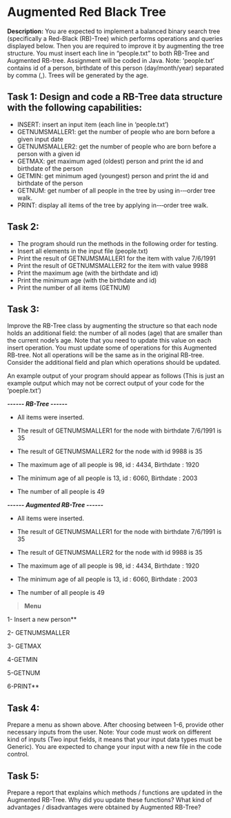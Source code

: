 # Augmented Red Black Tree



**Description:** You are expected to implement a balanced binary search tree (specifically a Red-Black (RB)-Tree) which performs operations and queries displayed below.
Then you are required to improve it by augmenting the tree structure. You must insert each line in “people.txt” to both RB-Tree and Augmented RB-tree. Assignment will be coded in Java. Note: ‘people.txt’ contains id of a person, birthdate of this person (day/month/year) separated by comma (,). Trees will be generated by the age.

## Task 1: Design and code a RB-Tree data structure with the following capabilities:
* INSERT: insert an input item (each line in ‘people.txt’)
* GETNUMSMALLER1: get the number of people who are born before a given input date
* GETNUMSMALLER2: get the number of people who are born before a person with a given id
* GETMAX: get maximum aged (oldest) person and print the id and birthdate of the person
* GETMIN: get minimum aged (youngest) person and print the id and birthdate of the person
* GETNUM: get number of all people in the tree by using in-­‐‐order tree walk.
* PRINT: display all items of the tree by applying in-­‐‐order tree walk.

## Task 2:
* The program should run the methods in the following order for testing.
* Insert all elements in the input file (people.txt)
* Print the result of GETNUMSMALLER1 for the item with value 7/6/1991
* Print the result of GETNUMSMALLER2 for the item with value 9988
* Print the maximum age (with the birthdate and id)
* Print the minimum age (with the birthdate and id)
* Print the number of all items (GETNUM)

## Task 3:
Improve the RB-Tree class by augmenting the structure so that each node holds an additional field: the number of all nodes (age) that are smaller than the current node’s age. Note that you need to update this value on each insert operation. You must update some of operations for this Augmented RB-tree. Not all operations will be the same as in the original RB-tree. Consider the additional field and plan which operations should be updated.

An example output of your program should appear as follows (This is just an example output which may not be correct output of your code for the ‘poeple.txt’)

***------ RB-Tree ------***

* All items were inserted.

* The result of GETNUMSMALLER1 for the node with birthdate 7/6/1991 is 35

* The result of GETNUMSMALLER2 for the node with id 9988 is 35

* The maximum age of all people is 98, id : 4434, Birthdate : 1920

* The minimum age of all people is 13, id : 6060, Birthdate : 2003

* The number of all people is 49

***------ Augmented RB-Tree ------***

* All items were inserted.

* The result of GETNUMSMALLER1 for the node with birthdate 7/6/1991 is 35

* The result of GETNUMSMALLER2 for the node with id 9988 is 35

* The maximum age of all people is 98, id : 4434, Birthdate : 1920

* The minimum age of all people is 13, id : 6060, Birthdate : 2003

* The number of all people is 49

>**Menu**

1- Insert a new person**

2- GETNUMSMALLER

3- GETMAX

4-GETMIN

5-GETNUM

6-PRINT**

## **Task 4:** 
Prepare a menu as shown above. After choosing between 1-6, provide other necessary inputs from the user. Note: Your code must work on different kind of inputs (Two input fields, it means that your input data types must be Generic). You are expected to change your input with a new file in the code control.

## **Task 5:**
Prepare a report that explains which methods / functions are updated in the Augmented RB-Tree. Why did you update these functions? What kind of advantages / disadvantages were obtained by Augmented RB-Tree?
